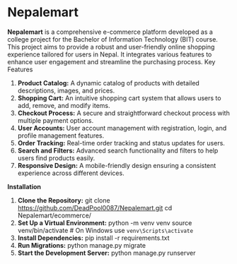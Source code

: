 # Nepalemart
**Nepalemart** is a comprehensive e-commerce platform developed as a college project for the Bachelor of Information Technology (BIT) course. This project aims to provide a robust and user-friendly online shopping experience tailored for users in Nepal. It integrates various features to enhance user engagement and streamline the purchasing process.
Key Features
1.	**Product Catalog:** A dynamic catalog of products with detailed descriptions, images, and prices.
2.	**Shopping Cart:** An intuitive shopping cart system that allows users to add, remove, and modify items.
3.	**Checkout Process:** A secure and straightforward checkout process with multiple payment options.
4.	**User Accounts:** User account management with registration, login, and profile management features.
1.	**Order Tracking:** Real-time order tracking and status updates for users.
2.	**Search and Filters:** Advanced search functionality and filters to help users find products easily.
3.	**Responsive Design:** A mobile-friendly design ensuring a consistent experience across different devices.


**Installation**
1.	**Clone the Repository:**
    git clone https://github.com/DeadPool0087/Nepalemart.git
    cd Nepalemart/ecommerce/
2.	**Set Up a Virtual Environment:**
    python -m venv venv
    source venv/bin/activate  # On Windows use `venv\Scripts\activate`
3.	**Install Dependencies:**
      pip install -r requirements.txt
4.	**Run Migrations:**
	    python manage.py migrate
5.	**Start the Development Server:**
      python manage.py runserver
